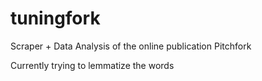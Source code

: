 # tuningfork
Scraper + Data Analysis of the online publication Pitchfork

Currently trying to lemmatize the words
